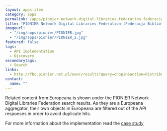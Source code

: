 ```yaml
---
layout: apps-item
category: apps
permalink: /apps/pionier-network-digital-libraries-federation-federacja-bibliotek-cyfrowych---europeana-search-api
title: "PIONIER Network Digital Libraries Federation (Federacja Bibliotek Cyfrowych) - Europeana search (API)"
imageurl:
  - "/img/apps/pionier/PIONIER.jpg"
  - "/img/apps/pionier/PIONIER_2.jpg"
featured: false
tags:
  - API Implementation
  - Discovery
secondarytags:
  - Search
links:
  - http://fbc.pionier.net.pl/owoc/results?query=chopin&action=DistributedSearchAction
contact: 
  name: ""
---
```

Related content from Europeana is shown under the PIONIER Network Digital Libraries Federation search results. As they are a Europeana aggregator, their own objects in Europeana are filtered out of the API responses in order to avoid duplicate hits.

For more information about the implementation read the [case study](http://pro.europeana.eu/c/document_library/get_file?uuid=2d0dffca-ce70-4493-83b3-f9ff890cda21&groupId=462475)
